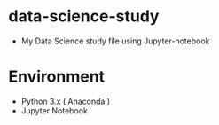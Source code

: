 # data-science-study
- My Data Science study file using Jupyter-notebook 


# Environment
- Python 3.x ( Anaconda ) 
- Jupyter Notebook





